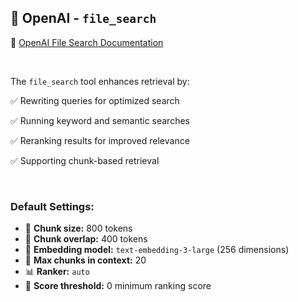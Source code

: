 ## 🔗 OpenAI - `file_search`

🔗 [OpenAI File Search Documentation](https://platform.openai.com/docs/assistants/tools/file-search/quickstart#how-it-works)

<br>

The `file_search` tool enhances retrieval by:

✅ Rewriting queries for optimized search

✅ Running keyword and semantic searches

✅ Reranking results for improved relevance

✅ Supporting chunk-based retrieval

<br>

### Default Settings:
- 📏 **Chunk size:** 800 tokens
- 🔄 **Chunk overlap:** 400 tokens
- 🧠 **Embedding model:** `text-embedding-3-large` (256 dimensions)
- 🔢 **Max chunks in context:** 20
- 📊 **Ranker:** `auto`
- 🎯 **Score threshold:** 0 minimum ranking score
